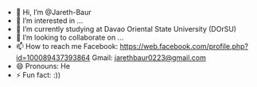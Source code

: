 - 👋 Hi, I’m @Jareth-Baur
- 👀 I’m interested in ...
- 🌱 I’m currently studying at Davao Oriental State University (DOrSU)
- 💞️ I’m looking to collaborate on ...
- 📫 How to reach me
  Facebook: https://web.facebook.com/profile.php?id=100089437393864
  Gmail: jarethbaur0223@gmail.com
- 😄 Pronouns: He
- ⚡ Fun fact: :))

<!---
Jareth-Baur/Jareth-Baur is a ✨ special ✨ repository because its `README.md` (this file) appears on your GitHub profile.
You can click the Preview link to take a look at your changes.
--->
